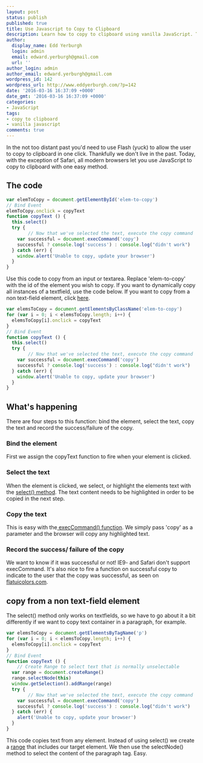 ```yaml
---
layout: post
status: publish
published: true
title: Use Javascript to Copy to Clipboard
description: Learn how to copy to clipboard using vanilla JavaScript. This quick snippet shows you how to copy any text from the DOM to your clipboard
author:
  display_name: Edd Yerburgh
  login: admin
  email: edward.yerburgh@gmail.com
  url: ''
author_login: admin
author_email: edward.yerburgh@gmail.com
wordpress_id: 142
wordpress_url: http://www.eddyerburgh.com/?p=142
date: '2016-03-16 16:37:09 +0000'
date_gmt: '2016-03-16 16:37:09 +0000'
categories:
- JavaScript
tags:
- copy to clipboard
- vanilla javascript
comments: true
---
```

In the not too distant past you'd need to use Flash (yuck) to allow the user to copy to clipboard in one click. Thankfully we don't live in the past. Today, with the exception of Safari, all modern browsers let you use JavaScript to copy to clipboard with one easy method.

## The code

```js
var elemToCopy = document.getElementById('elem-to-copy')
// Bind Event
elemToCopy.onclick = copyText
function copyText () {
  this.select()
  try {
        // Now that we've selected the text, execute the copy command
    var successful = document.execCommand('copy')
    successful ? console.log('success') : console.log("didn't work")
  } catch (err) {
    window.alert('Unable to copy, update your browser')
  }
}
```

Use this code to copy from an input or textarea. Replace 'elem-to-copy' with the id of the element you wish to copy. If you want to dynamically copy all instances of a textfield, use the code below. If you want to copy from a non text-field element, click <a rel="noopener" href="#copy-from-non-textfield">here</a>.

```js
var elemsToCopy = document.getElementsByClassName('elem-to-copy')
for (var i = 0; i < elemsToCopy.length; i++) {
  elemsToCopy[i].onclick = copyText
}
// Bind Event
function copyText () {
  this.select()
  try {
        // Now that we've selected the text, execute the copy command
    var successful = document.execCommand('copy')
    successful ? console.log('success') : console.log("didn't work")
  } catch (err) {
    window.alert('Unable to copy, update your browser')
  }
}
```

## What's happening

There are four steps to this function: bind the element, select the text, copy the text and record the success/failure of the copy.

### Bind the element

First we assign the copyText function to fire when your element is clicked.

### Select the text

When the element is clicked, we select, or highlight the elements text with the <a rel="noopener" href="https://developer.mozilla.org/en-US/docs/Web/API/HTMLInputElement/select">select() method</a>. The text content needs to be highlighted in order to be copied in the next step.

### Copy the text

This is easy with the<a rel="noopener" href="https://developer.mozilla.org/en-US/docs/Web/API/Document/execCommand"> execCommand() function</a>. We simply pass 'copy' as a parameter and the browser will copy any highlighted text.

### Record the success/ failure of the copy

We want to know if it was successful or not! IE9- and Safari don't support execCommand. It's also nice to fire a function on successful copy to indicate to the user that the copy was successful, as seen on <a rel="noopener" href="https://flatuicolors.com/">flatuicolors.com</a>.

## <A rel="noopener" name="copy-from-non-textfield"></a>copy from a non text-field element

The select() method only works on textfields, so we have to go about it a bit differently if we want to copy text container in a paragraph, for example.

```js
var elemsToCopy = document.getElementsByTagName('p')
for (var i = 0; i < elemsToCopy.length; i++) {
  elemsToCopy[i].onclick = copyText
}
// Bind Event
function copyText () {
    // Create Range to select text that is normally unselectable
  var range = document.createRange()
  range.selectNode(this)
  window.getSelection().addRange(range)
  try {
        // Now that we've selected the text, execute the copy command
    var successful = document.execCommand('copy')
    successful ? console.log('success') : console.log("didn't work")
  } catch (err) {
    alert('Unable to copy, update your browser')
  }
}
```

This code copies text from any element. Instead of using select() we create a <a rel="noopener" href="https://developer.mozilla.org/en/docs/Web/API/Range">range</a> that includes our target element. We then use the selectNode() method to select the content of the paragraph tag. Easy.

